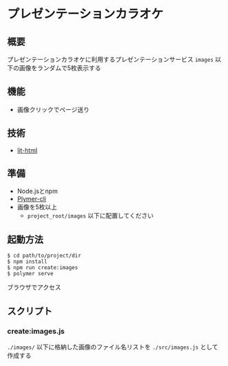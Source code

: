 # プレゼンテーションカラオケ

## 概要

プレゼンテーションカラオケに利用するプレゼンテーションサービス
`images` 以下の画像をランダムで5枚表示する

## 機能

- 画像クリックでページ送り

## 技術

- [lit-html](https://lit-html.polymer-jp.org/)

## 準備

- Node.jsとnpm
- [Plymer-cli](https://docs.polymer-jp.org/2.0/docs/tools/polymer-cli)
- 画像を5枚以上
  - `project_root/images` 以下に配置してください

## 起動方法

```
$ cd path/to/project/dir
$ npm install
$ npm run create:images
$ polymer serve
```

ブラウザでアクセス

## スクリプト

### create:images.js

`./images/` 以下に格納した画像のファイル名リストを `./src/images.js` として作成する

